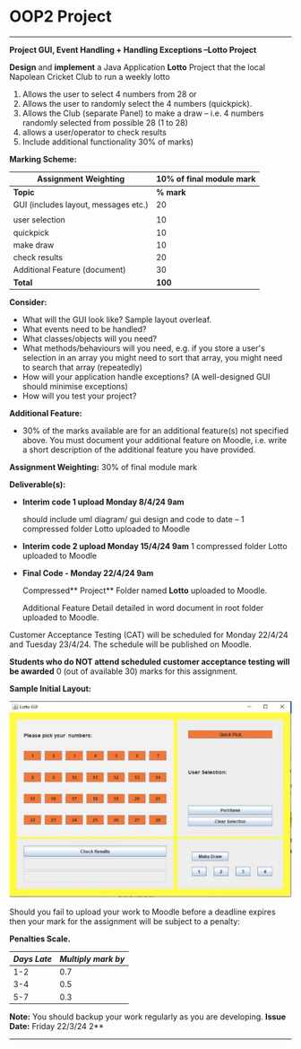 # OOP2 Project

---

**Project   GUI, Event Handling + Handling Exceptions –Lotto Project**

**Design** and **implement** a Java Application **Lotto** Project that the local Napolean Cricket Club to run a weekly lotto

1) Allows the user to select 4 numbers from 28 or
1) Allows the user to randomly select the 4 numbers (quickpick).
1) Allows the Club (separate Panel) to make a draw – i.e.  4 numbers randomly selected from possible 28 (1 to 28)
1) allows a user/operator to check results
1) Include additional functionality 30% of marks)

**Marking Scheme:**

|**Assignment Weighting** |**10% of final module mark** |
| - | - |
|**Topic**  |**% mark** |
|GUI (includes layout, messages etc.) |20 |
|||
|user selection |10 |
|quickpick  |10 |
|make draw |10 |
|check results |20 |
|Additional Feature (document) |30 |
|**Total** |**100** |

**Consider:**

- What will the GUI look like? Sample layout overleaf.
- What events need to be handled?
- What classes/objects will you need?
- What methods/behaviours will you need, e.g. if you store a user's selection in an array you might need to sort that array, you might need to search that array (repeatedly)
- How will your application handle exceptions? (A well-designed GUI should  minimise exceptions)
- How will you test your project?

**Additional Feature:**

- 30% of the marks available are for an additional feature(s) not specified above. You must document your additional feature on Moodle, i.e. write a short description of the additional feature you have provided.

**Assignment Weighting:** 30% of final module mark

**Deliverable(s):**

- **Interim code 1 upload Monday 8/4/24 9am**

  should include uml diagram/ gui design  and code to date – 1 compressed folder Lotto uploaded to Moodle

- **Interim code 2 upload Monday 15/4/24 9am** 1 compressed folder Lotto uploaded to Moodle
- **Final Code - Monday 22/4/24 9am**

  Compressed** Project** Folder named **Lotto** uploaded to Moodle.

  Additional Feature Detail detailed in word document in root folder  uploaded to Moodle.

Customer Acceptance Testing (CAT) will be scheduled for Monday 22/4/24 and Tuesday 23/4/24.  The schedule will be published on Moodle.

**Students who do NOT attend scheduled customer acceptance testing will be awarded** 0 (out of available 30) marks for this assignment.

**Sample Initial Layout:**

![alt text](images/lotto-gui.jpeg)

Should  you  fail  to upload your work to Moodle before a deadline expires then your mark for the assignment will be subject to a penalty:

**Penalties Scale.**

|***Days Late*** |***Multiply mark by*** |
| - | - |
|1-2 |0\.7 |
|3-4 |0\.5 |
|5-7 |0\.3 |

**Note:** You should backup your work regularly as you are developing. **Issue Date:** Friday 22/3/24
2**

---

